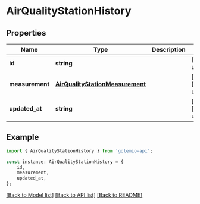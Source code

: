 # AirQualityStationHistory


## Properties

Name | Type | Description | Notes
------------ | ------------- | ------------- | -------------
**id** | **string** |  | [default to undefined]
**measurement** | [**AirQualityStationMeasurement**](AirQualityStationMeasurement.md) |  | [optional] [default to undefined]
**updated_at** | **string** |  | [optional] [default to undefined]

## Example

```typescript
import { AirQualityStationHistory } from 'golemio-api';

const instance: AirQualityStationHistory = {
    id,
    measurement,
    updated_at,
};
```

[[Back to Model list]](../README.md#documentation-for-models) [[Back to API list]](../README.md#documentation-for-api-endpoints) [[Back to README]](../README.md)
